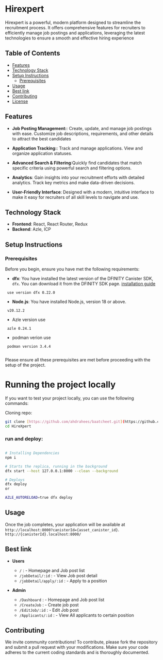 # Hirexpert

Hirexpert is a powerful, modern platform designed to streamline the recruitment process. It offers comprehensive features for recruiters to efficiently manage job postings and applications, leveraging the latest technologies to ensure a smooth and effective hiring experience

## Table of Contents

- [Features](#features)
- [Technology Stack](#technology-stack)
- [Setup Instructions](#setup-instructions)
  - [Prerequisites](#prerequisites)
- [Usage](#usage)
- [Best link](#Best-link)
- [Contributing](#contributing)
- [License](#license)



## Features
- **Job Posting Management:**: Create, update, and manage job postings with ease. Customize job descriptions, requirements, and other details to attract the best candidates

- **Application Tracking:**: Track and manage applications. View and organize  application statuses.

- **Advanced Search & Filtering**:Quickly find candidates that match specific criteria using powerful search and filtering options.

- **Analytics**: Gain insights into your recruitment efforts with detailed analytics. Track key metrics and make data-driven decisions.

- **User-Friendly Interface**: Designed with a modern, intuitive interface to make it easy for recruiters of all skill levels to navigate and use.

## Technology Stack
- **Frontend**: React, React Router, Redux
- **Backend**: Azle, ICP


## Setup Instructions

### Prerequisites

Before you begin, ensure you have met the following requirements:

- **dfx**: You have installed the latest version of the DFINITY Canister SDK, `dfx`. You can download it from the DFINITY SDK page. [installation guide](https://demergent-labs.github.io/azle/get_started.html#installation)

 ```
  use version dfx 0.22.0
 ```
- **Node.js**: You have installed Node.js, version 18 or above.
```
 v20.12.2

```
- Azle version use 
 ```
  azle 0.24.1
 ```

 - podman verion use

 ```
  podman version 3.4.4
  
 ```
Please ensure all these prerequisites are met before proceeding with the setup of the project.
# Running the project locally

If you want to test your project locally, you can use the following commands:

Cloning repo:

```bash
git clone [https://github.com/ahdrahees/baatcheet.git](https://github.com/Rutarenzi/HireXpert)
cd HireXpert
```


### run and deploy:

```bash

# Installing Dependencies
npm i

# Starts the replica, running in the background
dfx start --host 127.0.0.1:8000 --clean --background

# Deploys
dfx deploy
or

AZLE_AUTORELOAD=true dfx deploy
```


## Usage 

Once the job completes, your application will be available at `http://localhost:8000?canisterId={asset_canister_id}`.
` http://{canisterId}.localhost:8000/`

## Best link

- **Users**
  - `/` : - Homepage and Job post list
  - `/jobDetail/:id` : - View Job post detail
  - `/jobDetail/apply/:id` : - Apply to a position 


- **Admin**
  - `/Dashboard` : - Homepage and Job post list
  - `/CreateJob` : -  Create job post
  - `/EditJob/:id` : - Edit Job post 
  - `/Applicants/:id` : - View All applicants to certain position

  

## Contributing
We invite community contributions! To contribute, please fork the repository and submit a pull request with your modifications. Make sure your code adheres to the current coding standards and is thoroughly documented.
